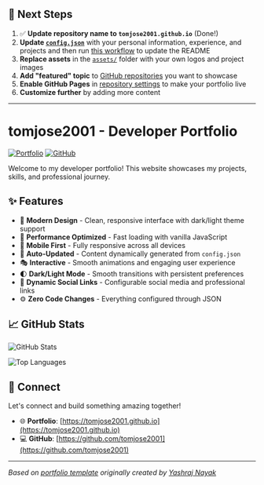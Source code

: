## 🚀 Next Steps

1. ✅ **Update repository name to `tomjose2001.github.io`** (Done!)
2. **Update [`config.json`](https://github.com/tomjose2001/tomjose2001.github.io/blob/main/config.json)** with your personal information, experience, and projects and then run [this workflow](https://github.com/tomjose2001/tomjose2001.github.io/actions/workflows/update-readme.yml) to update the README
3. **Replace assets** in the [`assets/`](https://github.com/tomjose2001/tomjose2001.github.io/tree/main/assets/) folder with your own logos and project images
4. **Add "featured" topic** to [GitHub repositories](https://github.com/tomjose2001?tab=repositories) you want to showcase
5. **Enable GitHub Pages** in [repository settings](https://github.com/tomjose2001/tomjose2001.github.io/settings/pages) to make your portfolio live
6. **Customize further** by adding more content

---

# tomjose2001 - Developer Portfolio

<div align="left">
  
[![Portfolio](https://img.shields.io/badge/🌐_Visit_Portfolio-Live-brightgreen?style=for-the-badge)](https://tomjose2001.github.io)
[![GitHub](https://img.shields.io/badge/GitHub-Profile-181717?style=for-the-badge&logo=github)](https://github.com/tomjose2001)

</div>

Welcome to my developer portfolio! This website showcases my projects, skills, and professional journey.

## ✨ Features

- 🎨 **Modern Design** - Clean, responsive interface with dark/light theme support
- 🚀 **Performance Optimized** - Fast loading with vanilla JavaScript
- 📱 **Mobile First** - Fully responsive across all devices
- 🔄 **Auto-Updated** - Content dynamically generated from `config.json`
- 🎭 **Interactive** - Smooth animations and engaging user experience
- 🌓 **Dark/Light Mode** - Smooth transitions with persistent preferences
- 🔗 **Dynamic Social Links** - Configurable social media and professional links
- ⚙️ **Zero Code Changes** - Everything configured through JSON

## 📈 GitHub Stats

<div align="left">

![GitHub Stats](https://github-readme-stats.vercel.app/api?username=tomjose2001&theme=dark&hide_border=true&include_all_commits=true&count_private=true)

![Top Languages](https://github-readme-stats.vercel.app/api/top-langs/?username=tomjose2001&theme=dark&hide_border=true&include_all_commits=true&count_private=true&layout=compact)

</div>

## 🤝 Connect

Let's connect and build something amazing together!

- 🌐 **Portfolio**: [https://tomjose2001.github.io](https://tomjose2001.github.io)
- 💻 **GitHub**: [https://github.com/tomjose2001](https://github.com/tomjose2001)

---

*Based on [portfolio template](https://github.com/yashrajnayak/developer-portfolio) originally created by [Yashraj Nayak](https://github.com/yashrajnayak)*